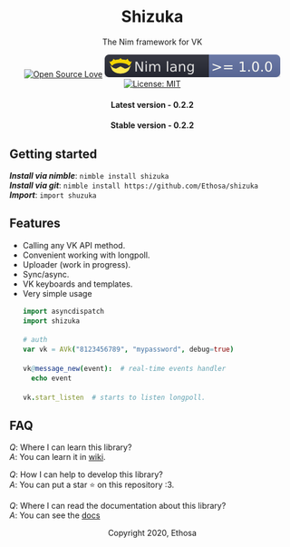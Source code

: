 <h1 align="center">Shizuka</h1>
<div align="center">The Nim framework for VK

[![Open Source Love](https://badges.frapsoft.com/os/v1/open-source.svg?v=103)](https://github.com/ellerbrock/open-source-badges/)
[![Nim language-plastic](https://github.com/Ethosa/yukiko/blob/master/nim-lang.svg)](https://github.com/Ethosa/yukiko/blob/master/nim-lang.svg)
[![License: MIT](https://img.shields.io/github/license/Ethosa/shizuka)](https://github.com/Ethosa/shizuka/blob/master/LICENSE)
<h4>Latest version - 0.2.2</h4>
<h4>Stable version - 0.2.2</h4>
</div>

## Getting started
***Install via nimble***: `nimble install shizuka`  
***Install via git***: `nimble install https://github.com/Ethosa/shizuka`  
***Import***: `import shuzuka`

## Features
-   Calling any VK API method.
-   Convenient working with longpoll.
-   Uploader (work in progress).
-   Sync/async.
-   VK keyboards and templates.
-   Very simple usage
    ```nim
    import asyncdispatch
    import shizuka

    # auth
    var vk = AVk("8123456789", "mypassword", debug=true)

    vk@message_new(event):  # real-time events handler
      echo event

    vk.start_listen  # starts to listen longpoll.
    ```

## FAQ
*Q*: Where I can learn this library?  
*A*: You can learn it in [wiki](https://github.com/Ethosa/shizuka/wiki).

*Q*: How I can help to develop this library?  
*A*: You can put a star :star: on this repository :3.

*Q*: Where I can read the documentation about this library?  
*A*: You can see the [docs](https://ethosa.github.io/shizuka/shizuka/shizuka.html)


<div align="center">
  Copyright 2020, Ethosa
</div>
